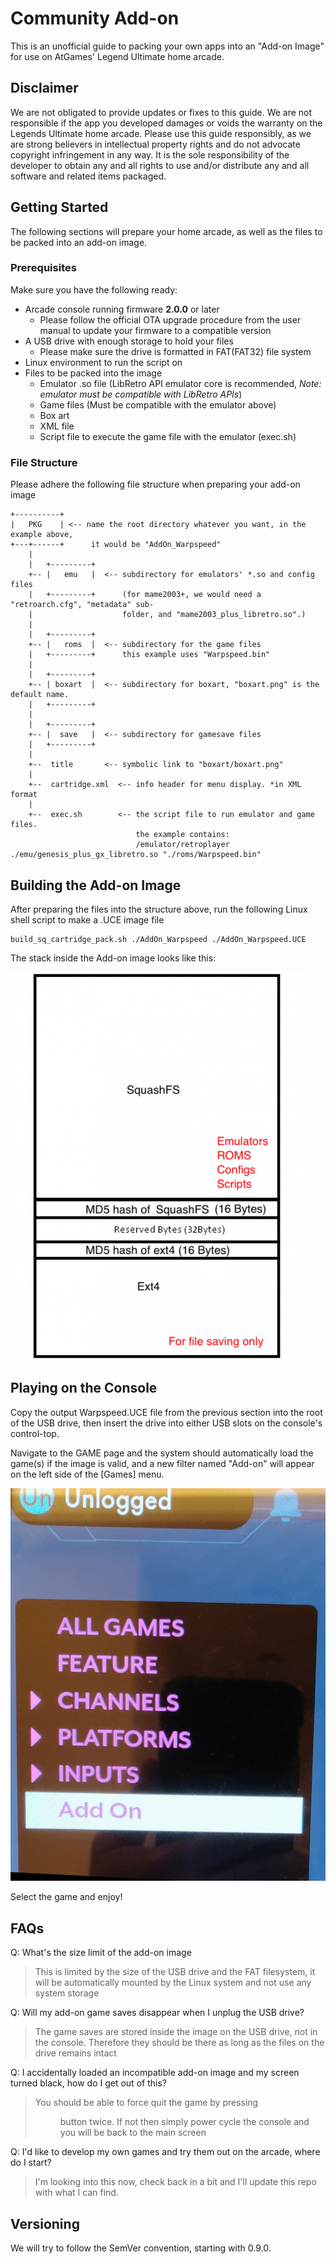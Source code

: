 # Community Add-on

This is an unofficial guide to packing your own apps into an  "Add-on Image" for use on AtGames' Legend Ultimate home arcade.

## Disclaimer
We are not obligated to provide updates or fixes to this guide. We are not responsible if the app you developed damages or voids the warranty on the Legends Ultimate home arcade. Please use this guide responsibly, as we are strong believers in intellectual property rights and do not advocate copyright infringement in any way. It is the sole responsibility of the developer to obtain any and all rights to use and/or distribute any and all software and related items packaged.

## Getting Started
The following sections will prepare your home arcade, as well as the files to be packed into an add-on image.

### Prerequisites
Make sure you have the following ready:

- Arcade console running firmware **2.0.0** or later
  - Please follow the official OTA upgrade procedure from the user manual to update your firmware to a compatible version
- A USB drive with enough storage to hold your files
  - Please make sure the drive is formatted in FAT(FAT32) file system
- Linux environment to run the script on
- Files to be packed into the image
  - Emulator .so file (LibRetro API emulator core is recommended, *Note: emulator must be compatible with LibRetro APIs*)
  - Game files (Must be compatible with the emulator above)
  - Box art 
  - XML file
  - Script file to execute the game file with the emulator (exec.sh)

### File Structure

Please adhere the following file structure when preparing your add-on image

```
+----------+ 
|   PKG    | <-- name the root directory whatever you want, in the example above,
+---+------+      it would be "AddOn_Warpspeed"
    |
    |   +---------+ 
    +-- |   emu   |  <-- subdirectory for emulators' *.so and config files
    |   +---------+      (for mame2003+, we would need a "retroarch.cfg", "metadata" sub-
    |                    folder, and "mame2003_plus_libretro.so".)
    |
    |   +---------+ 
    +-- |   roms  |  <-- subdirectory for the game files 
    |   +---------+      this example uses "Warpspeed.bin"
    |                    
    |   +---------+ 
    +-- | boxart  |  <-- subdirectory for boxart, "boxart.png" is the default name.
    |   +---------+
    |
    |   +---------+ 
    +-- |  save   |  <-- subdirectory for gamesave files
    |   +---------+
    |   
    +--  title       <-- symbolic link to "boxart/boxart.png"
    |   
    +--  cartridge.xml  <-- info header for menu display. *in XML format
    |   
    +--  exec.sh        <-- the script file to run emulator and game files.
                            the example contains:
                            /emulator/retroplayer ./emu/genesis_plus_gx_libretro.so "./roms/Warpspeed.bin"
```
## Building the Add-on Image

After preparing the files into the structure above, run the following Linux shell script to make a .UCE image file

```shell
build_sq_cartridge_pack.sh ./AddOn_Warpspeed ./AddOn_Warpspeed.UCE
```

The stack inside the Add-on image looks like this:


![Add-on Stack](addOnStack.png)


## Playing on the Console
Copy the output Warpspeed.UCE file from the previous section into the root of the USB drive, then insert the drive into either USB slots on the console's control-top. 

Navigate to the GAME page and the system should automatically load the game(s) if the image is valid, and a new filter named "Add-on" will appear on the left side of the [Games] menu.

![Add-on filter](arcade_filter.jpg)

Select the game and enjoy!

## FAQs

Q: What's the size limit of the add-on image
> This is limited by the size of the USB drive and the FAT filesystem, it will be automatically mounted by the Linux system and not use any system storage

Q: Will my add-on game saves disappear when I unplug the USB drive?
> The game saves are stored inside the image on the USB drive, not in the console. Therefore they should be there as long as the files on the drive remains intact

Q: I accidentally loaded an incompatible add-on image and my screen turned black, how do I get out of this?
> You should be able to force quit the game by pressing <MENU> button twice. If not then simply power cycle the console and you will be back to the main screen

Q: I'd like to develop my own games and try them out on the arcade, where do I start?
> I'm looking into this now, check back in a bit and I'll update this repo with what I can find.

## Versioning 
We will try to follow the SemVer convention, starting with 0.9.0.